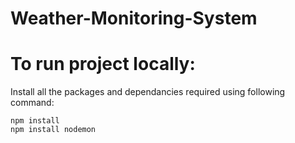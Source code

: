# Weather-Monitoring-System
# To run project locally:
Install all the packages and dependancies required using following command:

```
npm install
npm install nodemon 
```
